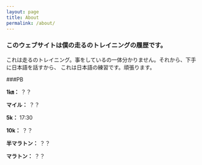 ```yaml
---
layout: page
title: About
permalink: /about/
---
```


### このウェブサイトは僕の走るのトレイニングの履歴です。

これは走るのトレイニング。事をしているの一体分かりません。それから、下手に日本語を話すから、
これは日本語の練習です。頑張ります。

###PB

**1㎞：** ？？

**マイル：** ？？

**5k：** 17:30

**10k：** ？？

**半マラトン：** ？？

**マラトン：** ？？
